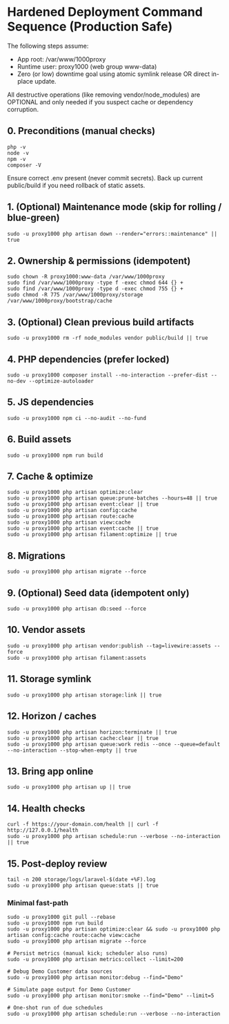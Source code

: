 # Hardened Deployment Command Sequence (Production Safe)

The following steps assume:
- App root: /var/www/1000proxy
- Runtime user: proxy1000 (web group www-data)
- Zero (or low) downtime goal using atomic symlink release OR direct in-place update.

All destructive operations (like removing vendor/node_modules) are OPTIONAL and only needed if you suspect cache or dependency corruption.

## 0. Preconditions (manual checks)
```
php -v
node -v
npm -v
composer -V
```
Ensure correct .env present (never commit secrets). Back up current public/build if you need rollback of static assets.

## 1. (Optional) Maintenance mode (skip for rolling / blue-green)
```
sudo -u proxy1000 php artisan down --render="errors::maintenance" || true
```

## 2. Ownership & permissions (idempotent)
```
sudo chown -R proxy1000:www-data /var/www/1000proxy
sudo find /var/www/1000proxy -type f -exec chmod 644 {} +
sudo find /var/www/1000proxy -type d -exec chmod 755 {} +
sudo chmod -R 775 /var/www/1000proxy/storage /var/www/1000proxy/bootstrap/cache
```

## 3. (Optional) Clean previous build artifacts
```
sudo -u proxy1000 rm -rf node_modules vendor public/build || true
```

## 4. PHP dependencies (prefer locked)
```
sudo -u proxy1000 composer install --no-interaction --prefer-dist --no-dev --optimize-autoloader
```

## 5. JS dependencies
```
sudo -u proxy1000 npm ci --no-audit --no-fund
```

## 6. Build assets
```
sudo -u proxy1000 npm run build
```

## 7. Cache & optimize
```
sudo -u proxy1000 php artisan optimize:clear
sudo -u proxy1000 php artisan queue:prune-batches --hours=48 || true
sudo -u proxy1000 php artisan event:clear || true
sudo -u proxy1000 php artisan config:cache
sudo -u proxy1000 php artisan route:cache
sudo -u proxy1000 php artisan view:cache
sudo -u proxy1000 php artisan event:cache || true
sudo -u proxy1000 php artisan filament:optimize || true
```

## 8. Migrations
```
sudo -u proxy1000 php artisan migrate --force
```

## 9. (Optional) Seed data (idempotent only)
```
sudo -u proxy1000 php artisan db:seed --force
```

## 10. Vendor assets
```
sudo -u proxy1000 php artisan vendor:publish --tag=livewire:assets --force
sudo -u proxy1000 php artisan filament:assets
```

## 11. Storage symlink
```
sudo -u proxy1000 php artisan storage:link || true
```

## 12. Horizon / caches
```
sudo -u proxy1000 php artisan horizon:terminate || true
sudo -u proxy1000 php artisan cache:clear || true
sudo -u proxy1000 php artisan queue:work redis --once --queue=default --no-interaction --stop-when-empty || true
```

## 13. Bring app online
```
sudo -u proxy1000 php artisan up || true
```

## 14. Health checks
```
curl -f https://your-domain.com/health || curl -f http://127.0.0.1/health
sudo -u proxy1000 php artisan schedule:run --verbose --no-interaction || true
```

## 15. Post-deploy review
```
tail -n 200 storage/logs/laravel-$(date +%F).log
sudo -u proxy1000 php artisan queue:stats || true
```

### Minimal fast-path
```
sudo -u proxy1000 git pull --rebase
sudo -u proxy1000 npm run build
sudo -u proxy1000 php artisan optimize:clear && sudo -u proxy1000 php artisan config:cache route:cache view:cache
sudo -u proxy1000 php artisan migrate --force

# Persist metrics (manual kick; scheduler also runs)
sudo -u proxy1000 php artisan metrics:collect --limit=200

# Debug Demo Customer data sources
sudo -u proxy1000 php artisan monitor:debug --find="Demo"

# Simulate page output for Demo Customer
sudo -u proxy1000 php artisan monitor:smoke --find="Demo" --limit=5

# One-shot run of due schedules
sudo -u proxy1000 php artisan schedule:run --verbose --no-interaction
```
